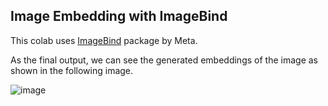 ## Image Embedding with ImageBind

This colab uses [ImageBind](https://github.com/facebookresearch/ImageBind) package by Meta.

As the final output, we can see the generated embeddings of the image as shown in the following image.

![image](https://github.com/AdityaKulkarni/sjsu/assets/25547842/79fb2c6f-4b14-4f1c-adc1-2324f07cf9c8)
